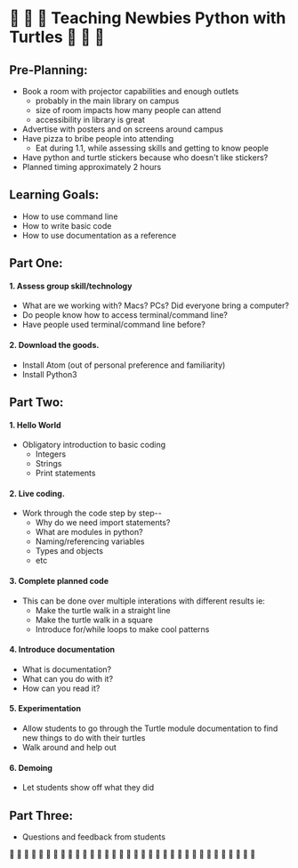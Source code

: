 # :turtle: :turtle: :turtle: Teaching Newbies Python with Turtles :turtle: :turtle: :turtle:
## Pre-Planning:
- Book a room with projector capabilities and enough outlets
  - probably in the main library on campus
  - size of room impacts how many people can attend
  - accessibility in library is great
- Advertise with posters and on screens around campus
- Have pizza to bribe people into attending
  - Eat during 1.1, while assessing skills and getting to know people
- Have python and turtle stickers because who doesn't like stickers?
- Planned timing approximately 2 hours

## Learning Goals:
- How to use command line
- How to write basic code
- How to use documentation as a reference
## Part One:
#### 1. Assess group skill/technology
- What are we working with? Macs? PCs? Did everyone bring a computer?
- Do people know how to access terminal/command line?
- Have people used terminal/command line before?
#### 2. Download the goods. 
- Install Atom (out of personal preference and familiarity)
- Install Python3
## Part Two:
#### 1. Hello World
- Obligatory introduction to basic coding
  - Integers
  - Strings
  - Print statements
#### 2. Live coding.
- Work through the code step by step--
  - Why do we need import statements? 
  - What are modules in python?
  - Naming/referencing variables
  - Types and objects
  - etc
#### 3. Complete planned code
- This can be done over multiple interations with different results ie:
  - Make the turtle walk in a straight line
  - Make the turtle walk in a square
  - Introduce for/while loops to make cool patterns
#### 4. Introduce documentation
- What is documentation?
- What can you do with it?
- How can you read it?
#### 5. Experimentation
- Allow students to go through the Turtle module documentation to find new things to do with their turtles
- Walk around and help out
#### 6. Demoing
- Let students show off what they did
## Part Three:
- Questions and feedback from students

:turtle: :turtle: :turtle: :turtle: :turtle: :turtle: :turtle: :turtle: :turtle: :turtle: :turtle: :turtle: :turtle: :turtle: :turtle: :turtle: :turtle: :turtle: :turtle: :turtle: :turtle: :turtle: :turtle: :turtle: :turtle: :turtle: :turtle: :turtle: :turtle: :turtle: :turtle: :turtle: :turtle: :turtle: 
